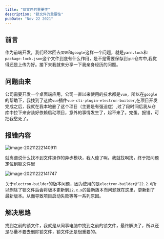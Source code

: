 ```yaml
---
title: "锁文件的重要性"
description: "锁文件的重要性"
pubDate: "Nov 22 2021"
---
```


## 前言

作为前端开发，我们经常回去`度娘`和`google`这样一个问题，就是`yarn.lock`和`package-lock.json`这个文件到底有什么作用，是不是需要保存到`git`仓库中,我觉得还是上传为好。接下来我就来分享一下我亲身经历的问题。

## 问题由来

公司需要开发一个桌面端应用，公司一直以来使用的技术都是`vue`，所以在`google`的帮助下，我找到了这款`vue`插件`vue-cli-plugin-electron-builder`,在项目开发完成之后，我就在我本地删了这个项目（主要是有强迫症）,过了段时间后我从仓库中拉下来安装好依赖启动项目，意外的事情发生了，起不来了。完蛋。报错，可把我愁死了。

## 报错内容

![image-20211222140911](https://images-ivory-pi.vercel.app/image-20211222140911-2ae5bf5b075a4e63a81cfade926c2041-20220421115016215.png)

就离谱说什么找不到文件操作的异步模块，我人傻了啊。我就找啊找，终于把问题定位到锁文件里

![image-20211222141747](https://images-ivory-pi.vercel.app/image-20211222141747-501ee481994e4ccf899f1b215ea0f096-20220421115033847.png)

关于`electron-builder`的版本问题，因为使用的是`electron-builder@^22.2.0`所以删除了锁文件后会将版本更新到`22.x.x`的最新版本而问题就在这里，更新到了最新版本。从而导致项目启动失败等等一系列原因。

## 解决思路

找到之前的锁文件，我就是从同事电脑中找到之前的锁文件，最终解决了，所以还是尽量不要去删除锁文件，锁文件还是很重要的。
